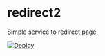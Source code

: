 # redirect2
Simple service to redirect page.

[![Deploy](https://www.herokucdn.com/deploy/button.svg)](https://heroku.com/deploy?template=https://github.com/ste80/redirect2/tree/master)
